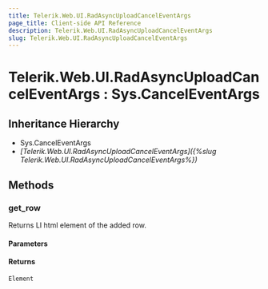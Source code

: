 ```yaml
---
title: Telerik.Web.UI.RadAsyncUploadCancelEventArgs
page_title: Client-side API Reference
description: Telerik.Web.UI.RadAsyncUploadCancelEventArgs
slug: Telerik.Web.UI.RadAsyncUploadCancelEventArgs
---
```


# Telerik.Web.UI.RadAsyncUploadCancelEventArgs : Sys.CancelEventArgs

## Inheritance Hierarchy

* Sys.CancelEventArgs
* *[Telerik.Web.UI.RadAsyncUploadCancelEventArgs]({%slug Telerik.Web.UI.RadAsyncUploadCancelEventArgs%})*

## Methods

### get_row

Returns LI html element of the added row.

#### Parameters

#### Returns

`Element`